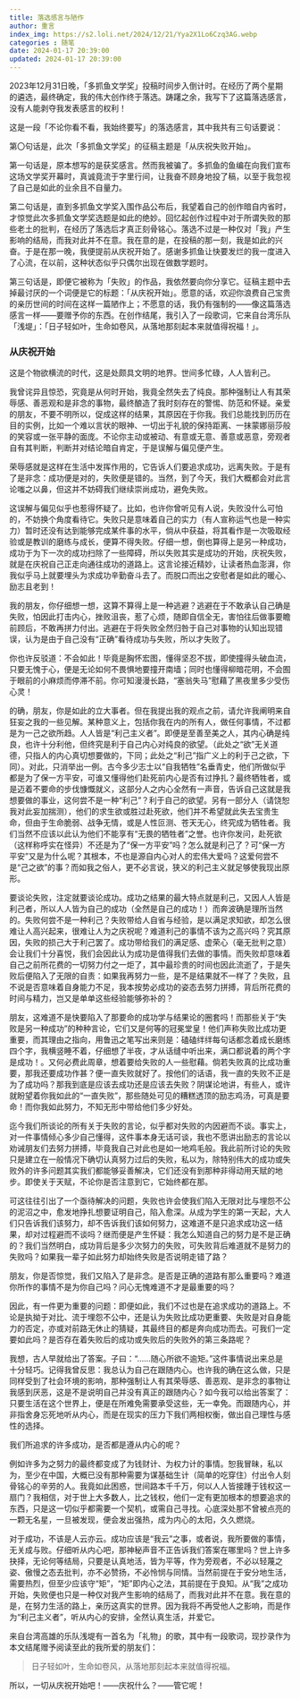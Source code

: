 ```yaml
---
title: 落选感言与陋作
author: 重言
index_img: https://s2.loli.net/2024/12/21/Yya2X1Lo6Czq3AG.webp
categories : 随笔
date: 2024-01-17 20:39:00
updated: 2024-01-17 20:39:00
---
```


2023年12月31日晚，「多抓鱼文学奖」投稿时间步入倒计时。在经历了两个星期的遴选，最终确定，我的伟大创作终于落选。踌躇之余，我写下了这篇落选感言，没有人能剥夺我发表感言的权利！



这是一段「不论你看不看，我始终要写」的落选感言，其中我共有三句话要说：



第〇句话是，此次「多抓鱼文学奖」的征稿主题是「从庆祝失败开始」。



第一句话是，原本想写的是获奖感言。然而我被骗了。多抓鱼的鱼编在向我们宣布这场文学奖开幕时，真诚竟流于字里行间，让我奋不顾身地投了稿，以至于我忽视了自己是如此的业余且不自量力。



第二句话是，直到多抓鱼文学奖入围作品公布后，我望着自己的创作暗自内省时，才惊觉此次多抓鱼文学奖选题是如此的绝妙。回忆起创作过程中对于所谓失败的那些老土的批判，在经历了落选后才真正刻骨铭心。落选不过是一种仅对「我」产生影响的结局，而我对此并不在意。我在意的是，在投稿的那一刻，我是如此的兴奋。于是在那一晚，我便提前从庆祝开始了。感谢多抓鱼让快要发烂的我一度进入了心流，在以前，这种状态似乎只偶尔出现在做数学题时。



第三句话是，即便它被称为「失败」的作品，我依然要向你分享它。征稿主题中去掉最讨厌的一个词便是它的标题：「从庆祝开始」。愿意的话，欢迎你浪费自己宝贵的亲历世间的时间在这样一篇陋作上；不愿意的话，我仍有强制的——像这篇落选感言一样——要赠予你的东西。在创作结尾，我引入了一段歌词，它来自台湾乐队「浅堤」：「日子轻如叶，生命如卷风，从落地那刻起本来就值得祝福！」。



### 从庆祝开始



这是个物欲横流的时代，这是处颇具文明的地界。世间多忙碌，人人皆利己。



我曾诧异且惊恐，究竟是从何时开始，我竟全然失去了纯良。那种强制让人有其荣辱感、善恶观和是非念的事物，最终酿造了我时刻存在的警惕、防范和怀疑。亲爱的朋友，不要不明所以，促成这样的结果，其原因在于你我。我们总能找到历历在目的实例，比如一个难以言状的眼神、一切出于礼貌的保持距离、一抹蒙娜丽莎般的笑容或一张平静的面庞。不论你主动或被动、有意或无意、善意或恶意，旁观者自有其判断，判断并对结论暗自肯定，于是误解与偏见便产生。



荣辱感就是这样在生活中发挥作用的，它告诉人们要追求成功，远离失败。于是有了是非念：成功便是对的，失败便是错的。当然，到了今天，我们大概都会对此言论嗤之以鼻，但这并不妨碍我们继续崇尚成功，避免失败。



这误解与偏见似乎也惹得怀疑了。比如，也许你曾听见有人说，失败没什么可怕的，不妨换个角度看待它。失败只是意味着自己的实力（有人宣称运气也是一种实力）暂时还没有达到能够完成某件事的水平，倘从中获益，将其看作是一次吸取经验或是教训的磨练与成长，便算不得失败。仔细一想，倒也算得上是另一种成功，成功于为下一次的成功扫除了一些障碍，所以失败其实是成功的开始，庆祝失败，就是在庆祝自己正走向通往成功的道路上。这言论接近精妙，让读者热血澎湃，你我似乎马上就要埋头为求成功辛勤奋斗去了。而脱口而出之安慰者是如此的暖心、励志且老到！



我的朋友，你仔细想一想，这算不算得上是一种逃避？逃避在于不敢承认自己确是失败，怕因此打击内心，挫败沮丧，惹了心烦，随即自信全无，害怕往后做事要瞻前顾后，不敢再拼力付出。逃避在于将失败全然归咎于自己对事物的认知出现错误，认为是由于自己没有“正确”看待成功与失败，所以才失败了。



你也许反驳道：不会如此！毕竟是胸怀宏图，懂得坚忍不拔，即使撞得头破血流，只要无愧于心，便是无论如何不畏惧地要撞开南墙；同时也懂得柳暗花明，不会囿于眼前的小麻烦而停滞不前。你可知漫漫长路，“塞翁失马”慰藉了黑夜里多少受伤心灵！



的确，朋友，你是如此的立大事者。但在我提出我的观点之前，请允许我阐明来自狂妄之我的一些见解。某种意义上，包括你我在内的所有人，做任何事情，不过都是为一己之欲所趋。人人皆是“利己主义者”。即便是至善至美之人，其内心确是纯良，也许十分利他，但终究是利于自己内心对纯良的欲望。（此处之“欲”无关道德，只指人的内心真切想要做的，下同；此处之“利己”指广义上的利于己之欲，下同）。对此，只消举出一例。古今多少志士以“自我牺牲”名垂青史，他们所做似乎都是为了保一方平安，可谁又懂得他们赴死前内心是否有过挣扎？最终牺牲者，或是迈着不要命的步伐慷慨就义，这部分人之内心全然有一声音，告诉自己这就是我想要做的事业，这何尝不是一种“利己”？利于自己的欲望。另有一部分人（请饶恕我对此妄加揣测），他们的求生欲或胜过赴死欲，他们并不希望就此失去宝贵生命，但由于生命脆弱、战争无情，或是人性叵测、苍天无心，终究成为牺牲者。我们当然不应该以此认为他们不能享有“无畏的牺牲者”之誉。也许你发问，赴死欲（这样称呼实在怪异）不还是为了“保一方平安”吗？怎么就是利己了？可“保一方平安”又是为什么呢？其根本，不也是源自内心对人的宏伟大爱吗？这爱何尝不是“己之欲”的事？而如我之俗人，更不必言说，狭义的利己主义就足够使我现出原形。



要谈论失败，注定就要谈论成功。成功之结果的最大特点就是利己，又因人人皆是利己者，所以人人皆为自己的成功（全然是自己的成功！）而奔波确是理所当然的。失败何尝不是一种利己？失败带给人自省与经验，是以满足求知欲，却怎么很难让人高兴起来，很难让人为之庆祝呢？难道利己的事情不该为之高兴吗？究其原因，失败的损己大于利己罢了。成功带给我们的满足感、虚荣心（毫无批判之意）会让我们十分喜悦，我们会因此认为成功是值得我们去做的事情。而失败却意味着自己之前所花费的一切努力付之一炬了，其中最珍贵的时间也因此流逝了，于是失败后便陷入了无限的自责：如果我再努力一些，是不是结果就不一样了？失败，且不说是否意味着自身能力不足，我本按势必成功的姿态去努力拼搏，背后所花费的时间与精力，岂又是单单这些经验能够弥补的？



朋友，这难道不是快要陷入了那要命的成功学与结果论的圈套吗！而那些关于“失败是另一种成功”的种种言论，它们又是何等的冠冕堂皇！他们声称失败比成功更重要，而其理由之指向，用鲁迅之笔写出来则是：磕磕绊绊每句话都念着成长磨练四个字，我横竖睡不着，仔细想了半夜，才从话缝中听出来，满口都说着的两个字是成功！。又何必费此周章，想着要给失败的人一些慰藉。倘若失败真的比成功重要，那我还要成功作甚？便一直失败就好了。按他们的话语，我一直的失败不正是为了成功吗？那我到底是应该去成功还是应该去失败？阴谋论地讲，有些人，或许就盼望着你我如此的“一直失败”，那些随处可见的糟糕透顶的励志鸡汤，可真是要命！而你我如此努力，不知无形中带给他们多少好处。



迄今我们所谈论的所有关于失败的言论，似乎都对失败的内因避而不谈。事实上，对一件事情倾心多少自己懂得，这件事本身无话可谈，我也不愿讲出励志的言论以劝诫朋友们去努力拼搏，毕竟我自己对此也是如一地鸡毛般。我此前所讨论的失败只是建立在一般情况下确切认真努力过后的失败，私以为，除特别伟大的成功或失败外的许多问题其实我们都能够妥善解决，它们还没有到那种非得动用天赋的地步。即使关于天赋，不论你是否注意到它，它始终都在那。



可这往往引出了一个亟待解决的问题，失败也许会使我们陷入无限对比与埋怨不公的泥沼之中，愈发地挣扎想要证明自己，陷入愈深。从成为学生的第一天起，大人们只告诉我们该努力，却不告诉我们该如何努力，这难道不是只追求成功这一结果，却对过程避而不谈吗？继而便是产生怀疑：我怎么知道自己的努力是不是正确的？我们当然明白，成功背后是多少次努力的失败，可失败背后难道就不是努力的失败吗？如果我一辈子如此努力却始终失败是否说明走错了路？



朋友，你是否惊觉，我们又陷入了是非念。是否是正确的道路有那么重要吗？难道你所作的事情不是为你自己吗？问心无愧难道不才是最重要的吗？



因此，有一件更为重要的问题：即便如此，我们不过也是在追求成功的道路上。不论是执拗于对比、流于埋怨不公中，还是认为失败比成功更重要、失败是对自身能力的否定，亦或对前路无休止的猜疑，其最终目的都是奔向成功而去。可我们一定要如此吗？是否存在着失败后的成功或失败后的失败外的第三条路呢？



我想，古人早就给出了答案。子曰：“……随心所欲不逾矩。”这件事情说出来总是十分轻巧。记得我曾反思：我总认为自己在跟随内心。也许我的确在这么做，只是同样受到了社会环境的影响，那种强制让人有其荣辱感、善恶观、是非念的事物让我感到厌恶，这是不是说明自己并没有真正的跟随内心？如今我可以给出答案了：只要生活在这个世界上，便是在所难免需要承受这些，无一幸免。而跟随内心，并非指舍身忘死地听从内心，而是在现实的压力下我们两相权衡，做出自己理性与感性的选择。



我们所追求的许多成功，是否都是遵从内心的呢？



例如许多为之努力的最终都变成了为钱财计、为权力计的事情。恕我冒昧，私以为，至少在中国，大概已没有那种需要为谋基础生计（简单的吃穿住）付出令人刻骨铭心的辛劳的人。我竟如此困惑，世间路本千千万，何以人人皆接踵于钱权这一扇门？我相信，对于世上大多数人，比之钱权，他们一定有更加根本的想要追求的东西，只是这一切似乎都需要一个契机，或需自己寻找。心底深处那不曾被点亮的一颗无名星，一旦被发现，便会发出强热，成为内心的太阳，久久燃烧。



对于成功，不该是人云亦云。成功应该是“我云”之事，或者说，我所要做的事情，无关成与败。仔细听从内心吧，那神秘声音不正告诉我们答案在哪里吗？世上许多抉择，无论何等结局，只要是认真地活，皆为平等，作为旁观者，不必以轻蔑之姿、傲慢之态去批判，亦不必赞扬，不必怜悯与同情。当然前提在于安分地生活，需要热烈，但至少应该守“矩”，“矩”即内心之法，其前提在于良知。从“我”之成功开始，失败便也只是一种仅对我产生影响的结局了，而我对此并不在意。我在意的是，在努力生活的路上，亲历这真实的世界。因为我将不再受他人之影响，而是作为“利己主义者”，听从内心的安排，全然认真生活，并爱它。



来自台湾高雄的乐队浅堤有一首名为「礼物」的歌，其中有一段歌词，现抄录作为本文结尾赠予阅读至此的我所爱的朋友们：

> 日子轻如叶，生命如卷风，从落地那刻起本来就值得祝福。



所以，一切从庆祝开始吧！——庆祝什么？——管它呢！

